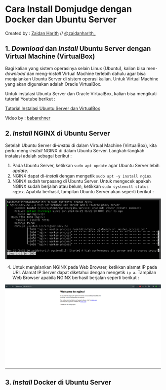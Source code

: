 # Cara Install Domjudge dengan Docker dan Ubuntu Server

Created by : [Zaidan Harith](https://github.com/zaidanharith) // [@zaidanharith\_](https://instagram.com/zaidanharith)

## 1. _Download_ dan _Install_ Ubuntu Server dengan Virtual Machine (VirtualBox)

Bagi kalian yang sistem operasinya selain Linux (Ubuntu), kalian bisa men-_download_ dan meng-_install_ Virtual Machine terlebih dahulu agar bisa menjalankan Ubuntu Server di sistem operasi kalian. Untuk Virtual Machine yang akan digunakan adalah Oracle VirtualBox.

Untuk instalasi Ubuntu Server dan Oracle VirtualBox, kalian bisa mengikuti tutorial Youtube berikut :

[Tutorial Instalasi Ubuntu Server dan VirtualBox](https://youtu.be/ElNalqvVaPw?feature=shared)

Video by : [babarehner](https://www.youtube.com/@babarehner)

## 2. _Install_ NGINX di Ubuntu Server

Setelah Ubuntu Server di-_install_ di dalam Virtual Machine (VirtualBox), kita perlu meng-_install_ NGINX di dalam Ubuntu Server. Langkah-langkah instalasi adalah sebagai berikut :

1. Pada Ubuntu Server, ketikkan `sudo apt update` agar Ubuntu Server lebih _update_.
2. NGINX dapat di-_install_ dengan mengetik `sudo apt -y install nginx`.
3. NGINX sudah terpasang di Ubuntu Server. Untuk mengecek apakah NGINX sudah berjalan atau belum, ketikkan `sudo systemctl status nginx`. Apabila berhasil, tampilan Ubuntu Server akan seperti berikut :

![NGINX: Status Berhasil](nginx-status.png)

4. Untuk menjalankan NGINX pada Web Browser, ketikkan alamat IP pada URl. Alamat IP Server dapat diketahui dengan mengetik `ip a`. Tampilan Web Browser apabila NGINX berhasil berjalan seperti berikut :

![NGINX: Tampilan Web](nginx-web.png)

## 3. _Install_ Docker di Ubuntu Server
